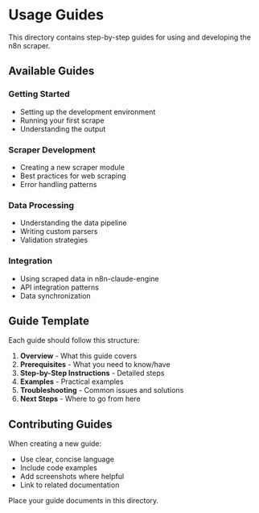 # Usage Guides

This directory contains step-by-step guides for using and developing the n8n scraper.

## Available Guides

### Getting Started
- Setting up the development environment
- Running your first scrape
- Understanding the output

### Scraper Development
- Creating a new scraper module
- Best practices for web scraping
- Error handling patterns

### Data Processing
- Understanding the data pipeline
- Writing custom parsers
- Validation strategies

### Integration
- Using scraped data in n8n-claude-engine
- API integration patterns
- Data synchronization

## Guide Template

Each guide should follow this structure:

1. **Overview** - What this guide covers
2. **Prerequisites** - What you need to know/have
3. **Step-by-Step Instructions** - Detailed steps
4. **Examples** - Practical examples
5. **Troubleshooting** - Common issues and solutions
6. **Next Steps** - Where to go from here

## Contributing Guides

When creating a new guide:
- Use clear, concise language
- Include code examples
- Add screenshots where helpful
- Link to related documentation

Place your guide documents in this directory.

